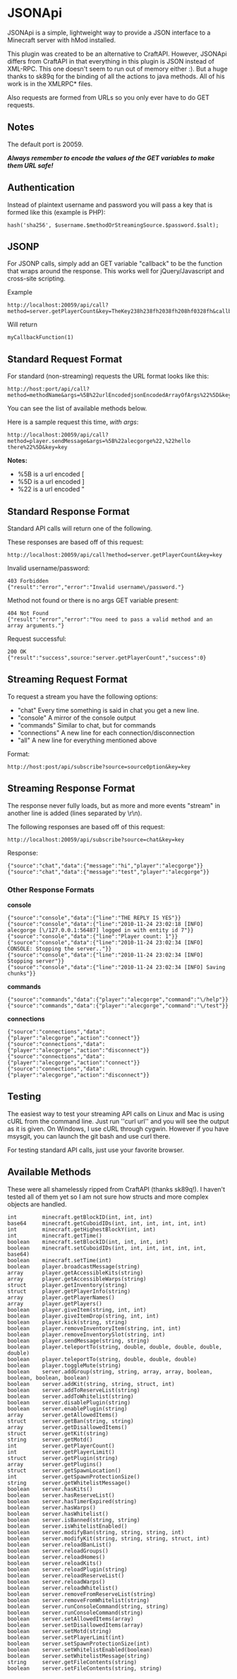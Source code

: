 # JSONApi
JSONApi is a simple, lightweight way to provide a JSON interface to a Minecraft server with hMod installed.

This plugin was created to be an alternative to CraftAPI. However, JSONApi differs from CraftAPI in that
everything in this plugin is JSON instead of XML-RPC. This one doesn't seem to run out of memory either :). But a huge thanks to sk89q for the binding of all the actions to java methods.
All of his work is in the XMLRPC* files.

Also requests are formed from URLs so you only ever have to do GET requests.

## Notes
The default port is 20059.

**_Always remember to encode the values of the GET variables to make them URL safe!_**

## Authentication
Instead of plaintext username and password you will pass a key that is formed like this (example is PHP):

    hash('sha256', $username.$methodOrStreamingSource.$password.$salt);
    


## JSONP

For JSONP calls, simply add an GET variable "callback" to be the function that wraps around the response. This works well for jQuery/Javascript and cross-site scripting.

Example

    http://localhost:20059/api/call?method=server.getPlayerCount&key=TheKey238h238fh2038fh208hf0328fh&callback=myCallbackFunction
    
Will return

    myCallbackFunction(1)

## Standard Request Format
For standard (non-streaming) requests the URL format looks like this:
	
	http://host:port/api/call?method=methodName&args=%5B%22urlEncodedjsonEncodedArrayOfArgs%22%5D&key=key

You can see the list of available methods below.

Here is a sample request this time, _with args_:

	http://localhost:20059/api/call?method=player.sendMessage&args=%5B%22alecgorge%22,%22hello there%22%5D&key=key
	
**Notes:**

* %5B is a url encoded [
* %5D is a url encoded ]
* %22 is a url encoded "

## Standard Response Format	
Standard API calls will return one of the following.

These responses are based off of this request:
	
	http://localhost:20059/api/call?method=server.getPlayerCount&key=key

Invalid username/password:

	403 Forbidden
	{"result":"error","error":"Invalid username\/password."}

Method not found or there is no args GET variable present:

	404 Not Found
	{"result":"error","error":"You need to pass a valid method and an array arguments."}
	
Request successful:

	200 OK
	{"result":"success",source:"server.getPlayerCount","success":0}

## Streaming Request Format
To request a stream you have the following options:

* "chat" Every time something is said in chat you get a new line. 
* "console" A mirror of the console output
* "commands" Similar to chat, but for commands
* "connections" A new line for each connection/disconnection
* "all" A new line for everything mentioned above

Format:

	http://host:post/api/subscribe?source=sourceOption&key=key
	
## Streaming Response Format
The response never fully loads, but as more and more events "stream" in another line is added (lines separated by \r\n).

The following responses are based off of this request:

	http://localhost:20059/api/subscribe?source=chat&key=key

Response:

	{"source":"chat","data":{"message":"hi","player":"alecgorge"}}
	{"source":"chat","data":{"message":"test","player":"alecgorge"}}
	
### Other Response Formats

**console**

	{"source":"console","data":{"line":"THE REPLY IS YES"}}
	{"source":"console","data":{"line":"2010-11-24 23:02:18 [INFO] alecgorge [\/127.0.0.1:56487] logged in with entity id 7"}}
	{"source":"console","data":{"line":"Player count: 1"}}
	{"source":"console","data":{"line":"2010-11-24 23:02:34 [INFO] CONSOLE: Stopping the server.."}}
	{"source":"console","data":{"line":"2010-11-24 23:02:34 [INFO] Stopping server"}}
	{"source":"console","data":{"line":"2010-11-24 23:02:34 [INFO] Saving chunks"}}
	
	
**commands**

	{"source":"commands","data":{"player":"alecgorge","command":"\/help"}}
	{"source":"commands","data":{"player":"alecgorge","command":"\/test"}}

**connections**

	{"source":"connections","data":{"player":"alecgorge","action":"connect"}}
	{"source":"connections","data":{"player":"alecgorge","action":"disconnect"}}
	{"source":"connections","data":{"player":"alecgorge","action":"connect"}}
	{"source":"connections","data":{"player":"alecgorge","action":"disconnect"}}
	
## Testing	
The easiest way to test your streaming API calls on Linux and Mac is using cURL from the command line. Just run ''curl url'' and you will see the output as it is given.
On Windows, I use cURL through cygwin. However if you have msysgit, you can launch the git bash and use curl there.

For testing standard API calls, just use your favorite browser. 

## Available Methods
These were all shamelessly ripped from CraftAPI (thanks sk89q!). I haven't tested all of them yet so I am not sure how structs and more complex objects are handled.

	int        minecraft.getBlockID(int, int, int)
	base64     minecraft.getCuboidIDs(int, int, int, int, int, int)
	int        minecraft.getHighestBlockY(int, int)
	int        minecraft.getTime()
	boolean    minecraft.setBlockID(int, int, int, int)
	boolean    minecraft.setCuboidIDs(int, int, int, int, int, int, base64)
	boolean    minecraft.setTime(int)
	boolean    player.broadcastMessage(string)
	array      player.getAccessibleKits(string)
	array      player.getAccessibleWarps(string)
	struct     player.getInventory(string)
	struct     player.getPlayerInfo(string)
	array      player.getPlayerNames()
	array      player.getPlayers()
	boolean    player.giveItem(string, int, int)
	boolean    player.giveItemDrop(string, int, int)
	boolean    player.kick(string, string)
	boolean    player.removeInventoryItem(string, int, int)
	boolean    player.removeInventorySlot(string, int)
	boolean    player.sendMessage(string, string)
	boolean    player.teleportTo(string, double, double, double, double, double)
	boolean    player.teleportTo(string, double, double, double)
	boolean    player.toggleMute(string)
	boolean    server.addGroup(string, string, array, array, boolean, boolean, boolean, boolean)
	boolean    server.addKit(string, string, struct, int)
	boolean    server.addToReserveList(string)
	boolean    server.addToWhitelist(string)
	boolean    server.disablePlugin(string)
	boolean    server.enablePlugin(string)
	array      server.getAllowedItems()
	struct     server.getBan(string, string)
	array      server.getDisallowedItems()
	struct     server.getKit(string)
	string     server.getMotd()
	int        server.getPlayerCount()
	int        server.getPlayerLimit()
	struct     server.getPlugin(string)
	array      server.getPlugins()
	struct     server.getSpawnLocation()
	int        server.getSpawnProtectionSize()
	string     server.getWhitelistMessage()
	boolean    server.hasKits()
	boolean    server.hasReserveList()
	boolean    server.hasTimerExpired(string)
	boolean    server.hasWarps()
	boolean    server.hasWhitelist()
	boolean    server.isBanned(string, string)
	boolean    server.isWhitelistEnabled()
	boolean    server.modifyBan(string, string, string, int)
	boolean    server.modifyKit(string, string, string, struct, int)
	boolean    server.reloadBanList()
	boolean    server.reloadGroups()
	boolean    server.reloadHomes()
	boolean    server.reloadKits()
	boolean    server.reloadPlugin(string)
	boolean    server.reloadReserveList()
	boolean    server.reloadWarps()
	boolean    server.reloadWhitelist()
	boolean    server.removeFromReserveList(string)
	boolean    server.removeFromWhitelist(string)
	boolean    server.runConsoleCommand(string, string)
	boolean    server.runConsoleCommand(string)
	boolean    server.setAllowedItems(array)
	boolean    server.setDisallowedItems(array)
	boolean    server.setMotd(string)
	boolean    server.setPlayerLimit(int)
	boolean    server.setSpawnProtectionSize(int)
	boolean    server.setWhitelistEnabled(boolean)
	boolean    server.setWhitelistMessage(string)
	string     server.getFileContents(string)
	boolean    server.setFileContents(string, string)
